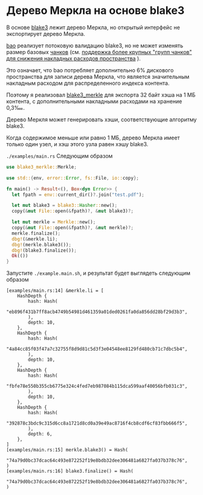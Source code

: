 # Дерево Меркла на основе blake3

В основе [blake3](https://github.com/BLAKE3-team/BLAKE3) лежит дерево Меркла, но открытый интерфейс не экспортирует дерево Меркла.

[bao](https://github.com/oconnor663/bao) реализует потоковую валидацию blake3, но не может изменять размер базовых [чанков](https://github.com/oconnor663/bao/issues/34) (см. [поддержка более крупных "групп чанков" для снижения накладных расходов пространства](https://github.com/oconnor663/bao/issues/34) ).

Это означает, что bao потребляет дополнительно 6% дискового пространства для записи дерева Меркла, что является значительным накладным расходом для распределенного индекса контента.

Поэтому я реализовал [blake3_merkle](https://github.com/rmw-lib/blake3_merkle) для экспорта 32 байт хэша на 1 МБ контента, с дополнительными накладными расходами на хранение 0,3‱.

Дерево Меркля может генерировать хэши, соответствующие алгоритму blake3.

Когда содержимое меньше или равно 1 МБ, дерево Меркла имеет только один узел, и хэш этого узла равен хэшу blake3.

`./examples/main.rs` Следующим образом

```rust
use blake3_merkle::Merkle;

use std::{env, error::Error, fs::File, io::copy};

fn main() -> Result<(), Box<dyn Error>> {
  let fpath = env::current_dir()?.join("test.pdf");

  let mut blake3 = blake3::Hasher::new();
  copy(&mut File::open(&fpath)?, &mut blake3)?;

  let mut merkle = Merkle::new();
  copy(&mut File::open(&fpath)?, &mut merkle)?;
  merkle.finalize();
  dbg!(&merkle.li);
  dbg!(merkle.blake3());
  dbg!(blake3.finalize());
  Ok(())
}
```

Запустите `./example.main.sh`, и результат будет выглядеть следующим образом

```
[examples/main.rs:14] &merkle.li = [
    HashDepth {
        hash: Hash(
            "eb896f431b7ff8acb4749b54981d461359a01ded0261fa0da856dd28bf29d3b3",
        ),
        depth: 10,
    },
    HashDepth {
        hash: Hash(
            "4a84cc85f03f47a7c32755f8d9d81c5d3f3e04548ee8129fd480cb71c7dbc5b4",
        ),
        depth: 10,
    },
    HashDepth {
        hash: Hash(
            "fbfe78e550b355cb6775e324c4fed7eb987084b115dca599aaf40056bfb031c3",
        ),
        depth: 10,
    },
    HashDepth {
        hash: Hash(
            "392878c3bdc9c315d6cc8a1721d8cd0a39e49ac8716f4cb8cdf6cf83fbb666f5",
        ),
        depth: 6,
    },
]
[examples/main.rs:15] merkle.blake3() = Hash(
    "74a79d0bc37dcac64c493e872252f19e8bdb32dee306481a6827fa037b378c76",
)
[examples/main.rs:16] blake3.finalize() = Hash(
    "74a79d0bc37dcac64c493e872252f19e8bdb32dee306481a6827fa037b378c76",
)
```